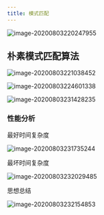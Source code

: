 ```yaml
---
title: 模式匹配
---
```

 

![image-20200803220247955](https://cdn.jsdelivr.net/gh/KimYangOfCat/MyPicStorage/2021-CSPostgraduate-408/20200810012517.jpg)

## 朴素模式匹配算法

![image-20200803221038452](https://cdn.jsdelivr.net/gh/KimYangOfCat/MyPicStorage/2021-CSPostgraduate-408/20200810012522.jpg)

![image-20200803224601338](https://cdn.jsdelivr.net/gh/KimYangOfCat/MyPicStorage/2021-CSPostgraduate-408/20200810012527.jpg)

![image-20200803231428235](https://cdn.jsdelivr.net/gh/KimYangOfCat/MyPicStorage/2021-CSPostgraduate-408/20200810012623.jpg)

### 性能分析

最好时间复杂度

![image-20200803231735244](https://cdn.jsdelivr.net/gh/KimYangOfCat/MyPicStorage/2021-CSPostgraduate-408/20200810012632.jpg)

最坏时间复杂度

![image-20200803232029485](https://cdn.jsdelivr.net/gh/KimYangOfCat/MyPicStorage/2021-CSPostgraduate-408/20200810012636.jpg)

思想总结

![image-20200803232154853](https://cdn.jsdelivr.net/gh/KimYangOfCat/MyPicStorage/2021-CSPostgraduate-408/20200810012908.jpg)
